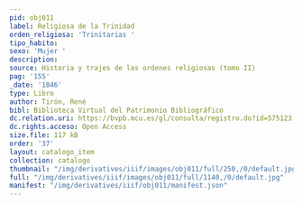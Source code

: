 ```yaml
---
pid: obj011
label: Religiosa de la Trinidad
orden_religiosa: 'Trinitarias '
tipo_habito: 
sexo: 'Mujer '
description: 
source: Historia y trajes de las ordenes religiosas (tomo II)
pag: '155'
_date: '1846'
type: Libro
author: Tirón, René
bibl: Biblioteca Virtual del Patrimonio Bibliográfico
dc.relation.uri: https://bvpb.mcu.es/gl/consulta/registro.do?id=575123
dc.rights.acceso: Open Access
size.file: 117 kB
order: '37'
layout: catalogo_item
collection: catalogo
thumbnail: "/img/derivatives/iiif/images/obj011/full/250,/0/default.jpg"
full: "/img/derivatives/iiif/images/obj011/full/1140,/0/default.jpg"
manifest: "/img/derivatives/iiif/obj011/manifest.json"
---
```

